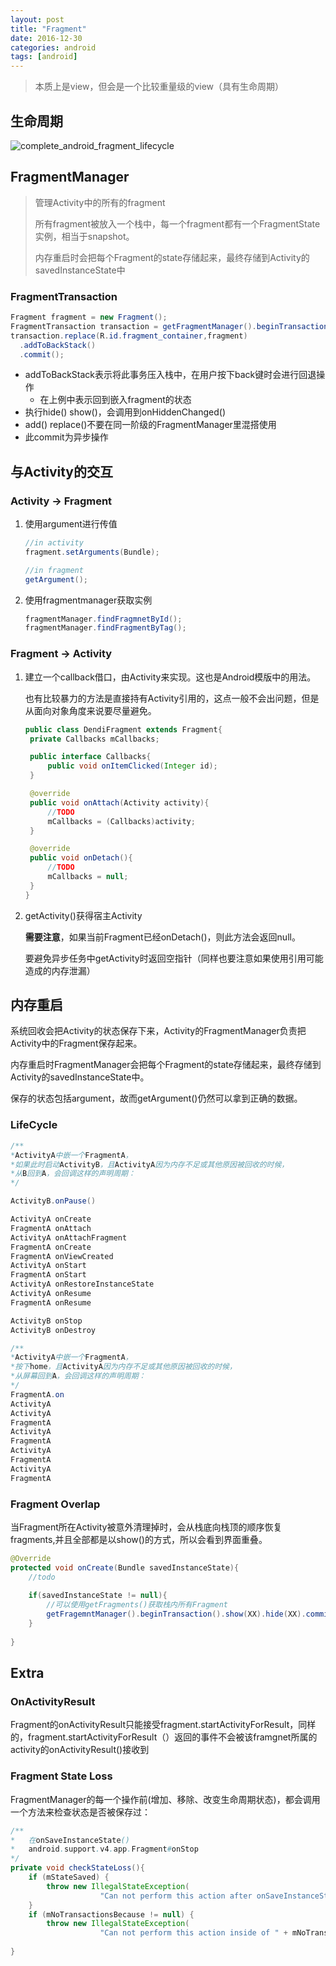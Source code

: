 ```yaml
---
layout: post
title: "Fragment"
date: 2016-12-30
categories: android
tags: [android]
---
```


> 本质上是view，但会是一个比较重量级的view（具有生命周期）



## 生命周期

![complete_android_fragment_lifecycle](https://ww2.sinaimg.cn/large/006tNc79gw1fbaculez38j30x81ywwnl.jpg)



## FragmentManager

> 管理Activity中的所有的fragment
>
> 所有fragment被放入一个栈中，每一个fragment都有一个FragmentState实例，相当于snapshot。
>
> 内存重启时会把每个Fragment的state存储起来，最终存储到Activity的savedInstanceState中

### FragmentTransaction

```java
Fragment fragment = new Fragment();
FragmentTransaction transaction = getFragmentManager().beginTransaction();
transaction.replace(R.id.fragment_container,fragment)
  .addToBackStack()
  .commit();
```

* addToBackStack表示将此事务压入栈中，在用户按下back键时会进行回退操作
  * 在上例中表示回到嵌入fragment的状态
* 执行hide() show()，会调用到onHiddenChanged()
* add() replace()不要在同一阶级的FragmentManager里混搭使用
* 此commit为异步操作



## 与Activity的交互

### Activity -> Fragment

1. 使用argument进行传值

   ```java
   //in activity
   fragment.setArguments(Bundle);

   //in fragment
   getArgument();
   ```

2. 使用fragmentmanager获取实例

   ```java
   fragmentManager.findFragmnetById();
   fragmentManager.findFragmentByTag();
   ```



### Fragment -> Activity

1. 建立一个callback借口，由Activity来实现。这也是Android模版中的用法。

   也有比较暴力的方法是直接持有Activity引用的，这点一般不会出问题，但是从面向对象角度来说要尽量避免。

   ```Java
   public class DendiFragment extends Fragment{
   	private Callbacks mCallbacks;

   	public interface Callbacks{
   		public void onItemClicked(Integer id);
   	}

   	@override
   	public void onAttach(Activity activity){
   		//TODO
   		mCallbacks = (Callbacks)activity;
   	}

   	@override
   	public void onDetach(){
   		//TODO
   		mCallbacks = null;
   	}
   }
   ```

2. getActivity()获得宿主Activity

   **需要注意**，如果当前Fragment已经onDetach()，则此方法会返回null。

   要避免异步任务中getActivity时返回空指针（同样也要注意如果使用引用可能造成的内存泄漏）



## 内存重启

系统回收会把Activity的状态保存下来，Activity的FragmentManager负责把Activity中的Fragment保存起来。

内存重启时FragmentManager会把每个Fragment的state存储起来，最终存储到Activity的savedInstanceState中。

保存的状态包括argument，故而getArgument()仍然可以拿到正确的数据。

### LifeCycle

```Java
/**
*ActivityA中嵌一个FragmentA，
*如果此时启动ActivityB，且ActivityA因为内存不足或其他原因被回收的时候，
*从B回到A，会回调这样的声明周期：
*/

ActivityB.onPause()

ActivityA onCreate
FragmentA onAttach
ActivityA onAttachFragment
FragmentA onCreate
FragmentA onViewCreated
ActivityA onStart
FragmentA onStart
ActivityA onRestoreInstanceState
ActivityA onResume
FragmentA onResume

ActivityB onStop
ActivityB onDestroy

/**
*ActivityA中嵌一个FragmentA，
*按下home，且ActivityA因为内存不足或其他原因被回收的时候，
*从屏幕回到A，会回调这样的声明周期：
*/
FragmentA.on
ActivityA
ActivityA
FragmentA
ActivityA
FragmentA
ActivityA
FragmentA
ActivityA
FragmentA

```

### Fragment Overlap

当Fragment所在Activity被意外清理掉时，会从栈底向栈顶的顺序恢复fragments,并且全部都是以show()的方式，所以会看到界面重叠。

```Java
@Override
protected void onCreate(Bundle savedInstanceState){
  	//todo
  	
  	if(savedInstanceState != null){
  		//可以使用getFragments()获取栈内所有Fragment
      	getFragemntManager().beginTransaction().show(XX).hide(XX).commit();
  	}
  	
}
```

## Extra

### OnActivityResult

Fragment的onActivityResult只能接受fragment.startActivityForResult，同样的，fragment.startActivityForResult（）返回的事件不会被该framgnet所属的activity的onActivityResult()接收到

### Fragment State Loss

FragmentManager的每一个操作前(增加、移除、改变生命周期状态)，都会调用一个方法来检查状态是否被保存过：

```Java
/**
*	在onSaveInstanceState()
* 	android.support.v4.app.Fragment#onStop
*/
private void checkStateLoss(){
  	if (mStateSaved) {
        throw new IllegalStateException(
                    "Can not perform this action after onSaveInstanceState");
    }
    if (mNoTransactionsBecause != null) {
        throw new IllegalStateException(
                    "Can not perform this action inside of " + mNoTransactionsBecause);
    
}
```